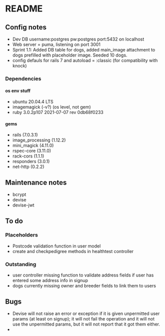 # README

## Config notes
* Dev DB username:postgres pw:postgres port:5432 on localhost
* Web server = puma, listening on port 3001
* Sprint 1.1: Added DB table for dogs, added main_image attachment to dogs prefilled with placeholder image. Seeded 10 dogs.
* config defauls for rails 7 and autoload = :classic (for compatibility with knock)
### Dependencies
#### os env stuff
* ubuntu 20.04.4 LTS
* imagemagick (-v?) (os level, not gem)
* ruby 3.0.2p107 2021-07-07 rev 0db68f0233
#### gems
* rails (7.0.3.1)
* image_processing (1.12.2)
* mini_magick (4.11.0)
* rspec-core (3.11.0)
* rack-cors (1.1.1)
* responders (3.0.1)
* net-http (0.2.2)

## Maintenance notes
* bcrypt
* devise
* devise-jwt

## To do
### Placeholders
* Postcode validation function in user model
* create and checkpedigree methods in healthtest controller

### Outstanding
* user controller missing function to validate address fields if user has entered some address info in signup
* dogs currently missing owner and breeder fields to link them to users

## Bugs
* Devise will not raise an error or exception if it is given unpermitted user params (at least on signup); it will not fail the operation and it will not use the unpermitted params, but it will not report that it got them either.
* 